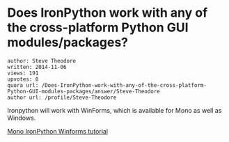 # Does IronPython work with any of the cross-platform Python GUI modules/packages?

	author: Steve Theodore
	written: 2014-11-06
	views: 191
	upvotes: 0
	quora url: /Does-IronPython-work-with-any-of-the-cross-platform-Python-GUI-modules-packages/answer/Steve-Theodore
	author url: /profile/Steve-Theodore


Ironpython will work with WinForms, which is available for Mono as well as Windows.

[Mono IronPython Winforms tutorial](http://zetcode.com/tutorials/ironpythontutorial/)

